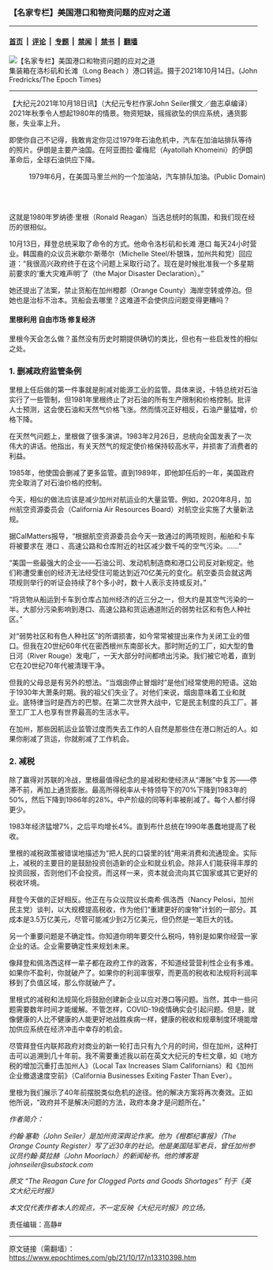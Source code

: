### 【名家专栏】美国港口和物资问题的应对之道

---

#### [首页](../../../..?n13310398) &nbsp;|&nbsp; [评论](../../../../../epoch-comment?n13310398) &nbsp;|&nbsp; [专题](../../../../../epoch-special?n13310398) &nbsp;|&nbsp; [禁闻](../../../../../epoch-news?n13310398) &nbsp;|&nbsp; [禁书](../../../../../books?n13310398) &nbsp;|&nbsp; [翻墙](https://github.com/gfw-breaker/nogfw/blob/master/README.md?n13310398)


<div><img alt="【名家专栏】美国港口和物资问题的应对之道" class="attachment-djy_600_400 size-djy_600_400 wp-post-image" src="https://i.epochtimes.com/assets/uploads/2021/10/id13310403-LB-Port_8_JF_10142021-700x420-600x400.jpg"/>
<div class="caption">
 集装箱在洛杉矶和长滩（Long Beach ）港口转运。摄于2021年10月14日。(John Fredricks/The Epoch Times)
</div></div><hr/><div class="post_content" id="artbody" itemprop="articleBody">
 <!-- article content begin -->
 <p>
  【大纪元2021年10月18日讯】（大纪元专栏作家John Seiler撰文／曲志卓编译）2021年秋季令人想起1980年的情景。物资短缺，摇摇欲坠的供应系统，通货膨胀，失业率上升。
 </p>
 <p>
  即使你自己不记得，我敢肯定你见过1979年石油危机中，汽车在加油站排队等待的照片。伊朗是主要产油国。在阿亚图拉‧霍梅尼（Ayatollah Khomeini）的伊朗革命后，全球石油供应下降。
 </p>
 <figure aria-describedby="caption-attachment-13310405" class="wp-caption aligncenter" id="attachment_13310405" style="width: 600px">
  <ok href="https://i.epochtimes.com/assets/uploads/2021/10/id13310405-Line_at_a_gas_station_June_15_1979-1200x807.jpeg" target="_blank">
   <img alt="" class="wp-image-13310405" src="https://i.epochtimes.com/assets/uploads/2021/10/id13310405-Line_at_a_gas_station_June_15_1979-1200x807-450x303.jpeg"/>
  </ok>
  <br/><figcaption class="wp-caption-text" id="caption-attachment-13310405">
   1979年6月，在美国马里兰州的一个加油站，汽车排队加油。(Public Domain)
  </figcaption><br/>
 </figure><br/>
 <p>
  这就是1980年罗纳德‧里根（Ronald Reagan）当选总统时的氛围，和我们现在经历的很相似。
 </p>
 <p>
  10月13日，拜登总统采取了命令的方式。他命令洛杉矶和长滩
  <ok href="https://www.epochtimes.com/gb/tag/%E6%B8%AF%E5%8F%A3.html">
   港口
  </ok>
  每天24小时营业。韩国裔的众议员米歇尔‧斯蒂尔（Michelle Steel/朴银珠，加州共和党）回应道：“我很高兴政府终于在这个问题上采取行动了。现在是时候批准我一个多星期前要求的‘重大灾难声明’了（the Major Disaster Declaration）。”
 </p>
 <p>
  她还提出了法案，禁止货船在加州橙郡（Orange County）海岸空转或停泊。但她也是治标不治本。货船会去哪里？这难道不会使供应问题变得更糟吗？
 </p>
 <h4>
  里根利用
  <ok href="https://www.epochtimes.com/gb/tag/%E8%87%AA%E7%94%B1%E5%B8%82%E5%9C%BA.html">
   自由市场
  </ok>
  修复经济
 </h4>
 <p>
  里根今天会怎么做？虽然没有历史时期提供确切的类比，但也有一些启发性的相似之处。
 </p>
 <h3>
  1. 删减政府监管条例
 </h3>
 <p>
  里根上任后做的第一件事就是削减对能源工业的监管。具体来说，卡特总统对石油实行了一些管制，但1981年里根终止了对石油的所有生产限制和价格控制。批评人士预测，这会使石油和天然气价格飞涨。然而情况正好相反，石油产量猛增，价格下降。
 </p>
 <p>
  在天然气问题上，里根做了很多演讲。1983年2月26日，总统向全国发表了一次伟大的讲话。他指出，有关天然气的规定使价格保持较高水平，并损害了消费者的利益。
 </p>
 <p>
  1985年，他使国会删减了更多监管。直到1989年，即他卸任后的一年，美国政府完全取消了对石油价格的控制。
 </p>
 <p>
  今天，相似的做法应该是减少加州对航运业的大量监管。例如，2020年8月，加州航空资源委员会（California Air Resources Board）对航空业实施了大量新法规。
 </p>
 <p>
  据CalMatters报导，“根据航空资源委员会今天一致通过的两项规则，船舶和卡车将被要求在
  <ok href="https://www.epochtimes.com/gb/tag/%E6%B8%AF%E5%8F%A3.html">
   港口
  </ok>
  、高速公路和仓库附近的社区减少数千吨的空气污染。……”
 </p>
 <p>
  “美国一些最强大的企业——石油公司、发动机制造商和港口公司反对新规定。他们称遭受重创的经济无法经受住可能达到近70亿美元的变化。航空委员会就这两项规则举行的听证会持续了8个多小时，数十人表示支持或反对。”
 </p>
 <p>
  “将货物从船运到卡车到仓库占加州经济的近三分之一，但大约是其空气污染的一半。大部分污染影响到港口、高速公路和货运通道附近的弱势社区和有色人种社区。”
 </p>
 <p>
  对“弱势社区和有色人种社区”的所谓损害，如今常常被提出来作为关闭工业的借口。但我在20世纪60年代在密西根州东南部长大。那时附近的工厂，如大型的鲁日河（River Rouge）发电厂，一天大部分时间都喷出污染。我们被它呛着，直到它在20世纪70年代被清理干净。
 </p>
 <p>
  但我的父母总是有另外的想法。“当烟囱停止冒烟时”是他们经常使用的短语。这始于1930年大萧条时期。我的祖父们失业了。对他们来说，烟囱意味着工业和就业。底特律当时是西方的巴黎。在第二次世界大战中，它是民主制度的兵工厂。甚至工厂工人也享有世界最高的生活水平。
 </p>
 <p>
  在加州，那些因航运业监管过度而失去工作的人自然是那些住在港口附近的人。如果你削减了货运，你就削减了工作机会。
 </p>
 <h3>
  2. 减税
 </h3>
 <p>
  除了赢得对苏联的冷战，里根最值得纪念的是减税和使经济从“滞胀”中复苏——停滞不前，再加上通货膨胀。最高所得税率从卡特领导下的70%下降到1983年的50%，然后下降到1986年的28%。中产阶级的同等利率被削减了。每个人都付得更少。
 </p>
 <p>
  1983年经济猛增7%，之后平均增长4%。直到布什总统在1990年愚蠢地提高了税收。
 </p>
 <p>
  里根的减税政策被错误地描述为“把人民的口袋里的钱”用来消费和流通现金。实际上，减税的主要目的是鼓励投资创造新的企业和就业机会。除非人们能获得丰厚的投资回报，否则他们不会投资。而这样一来，资本就会流向其它国家或其它更好的税收环境。
 </p>
 <p>
  拜登今天做的正好相反。他正在与众议院议长南希‧佩洛西（Nancy Pelosi，加州民主党）谈判，以大规模提高税收，作为他们“重建更好的废物”计划的一部分。其成本是3.5万亿美元，尽管可能减少到2万亿美元，但仍然是一笔巨大的钱。
 </p>
 <p>
  另一个重要问题是不确定性。你知道你明年要交什么税吗，特别是如果你经营一家企业的话。企业需要确定性来规划未来。
 </p>
 <p>
  像拜登和佩洛西这样一辈子都在政府工作的政客，不知道经营营利性企业有多难。如果你不盈利，你就破产了。如果你的利润率很窄，而更高的税收和法规将利润率移到了负值区域，那么你就破产了。
 </p>
 <p>
  里根式的减税和法规简化将鼓励创建新企业以应对港口等问题。当然，其中一些问题需要数年时间才能缓解。不管怎样，COVID-19疫情确实会引起问题。但是，就像健康的人比不健康的人能更好地战胜疾病一样，健康的税收和规章制度环境能增加供应系统在经济冲击中幸存的机会。
 </p>
 <p>
  尽管拜登任内联邦政府对商业的新一轮打击只有九个月的时间，但在加州，这种打击可以追溯到几十年前。我不需要重述我以前在英文大纪元的专栏文章，如《地方税的增加沉重打击加州人》（Local Tax Increases Slam Californians）和《加州企业撤退速度空前》（California Businesses Exiting Faster Than Ever）。
 </p>
 <p>
  里根为我们展示了40年前摆脱类似危机的途径。他的解决方案将再次奏效。正如他所说，“政府并不是解决问题的方法，政府本身才是问题所在。”
 </p>
 <p>
  <em>
   作者简介：
  </em>
 </p>
 <p>
  <em>
   约翰‧塞勒（John Seiler）是加州资深舆论作家。他为《橙郡纪事报》（The Orange County Register）写了近30年的社论。他是美国陆军老兵，曾任加州参议员约翰‧莫拉赫（John Moorlach）的新闻秘书。他的博客是 johnseiler@substack.com
  </em>
 </p>
 <p>
  <em>
   原文
   <ok href="https://www.theepochtimes.com/the-reagan-cure-for-clogged-ports-and-goods-shortages_4051191.html">
    “The Reagan Cure for Clogged Ports and Goods Shortages”
   </ok>
   刊于《英文大纪元时报》
  </em>
 </p>
 <p>
  <em>
   本文仅代表作者本人的观点，不一定反映《大纪元时报》的立场。
  </em>
 </p>
 <p>
  责任编辑：高静#
 </p>
 <!-- article content end -->
 <div id="below_article_ad">
 </div>
</div>


---

原文链接（需翻墙）：https://www.epochtimes.com/gb/21/10/17/n13310398.htm